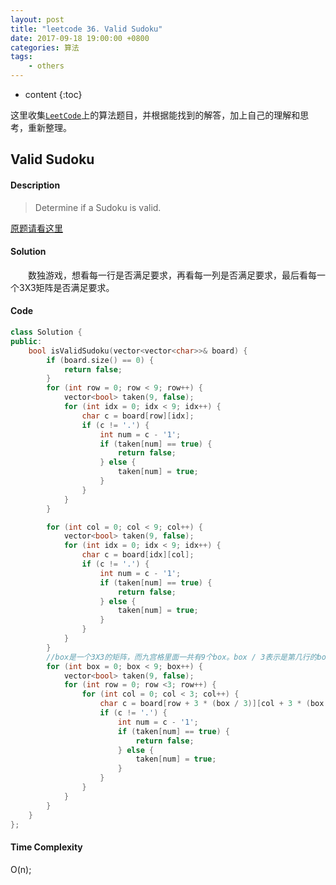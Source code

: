 ```yaml
---
layout: post
title: "leetcode 36. Valid Sudoku"
date: 2017-09-18 19:00:00 +0800 
categories: 算法
tags: 
    - others
---
```

* content
{:toc}

这里收集[`LeetCode`](https://leetcode.com)上的算法题目，并根据能找到的解答，加上自己的理解和思考，重新整理。

<!-- more -->

## Valid Sudoku

#### Description

> Determine if a Sudoku is valid.

[原题请看这里](https://leetcode.com/problems/valid-sudoku/description/)

#### Solution

&emsp;&emsp;数独游戏，想看每一行是否满足要求，再看每一列是否满足要求，最后看每一个3X3矩阵是否满足要求。

#### Code

```cpp
class Solution {
public:
    bool isValidSudoku(vector<vector<char>>& board) {
        if (board.size() == 0) {
            return false;
        }
        for (int row = 0; row < 9; row++) {
            vector<bool> taken(9, false);
            for (int idx = 0; idx < 9; idx++) {
                char c = board[row][idx];
                if (c != '.') {
                    int num = c - '1';
                    if (taken[num] == true) {
                        return false;
                    } else {
                        taken[num] = true;
                    }
                }
            }
        }

        for (int col = 0; col < 9; col++) {
            vector<bool> taken(9, false);
            for (int idx = 0; idx < 9; idx++) {
                char c = board[idx][col];
                if (c != '.') {
                    int num = c - '1';
                    if (taken[num] == true) {
                        return false;
                    } else {
                        taken[num] = true;
                    }
                }
            }
        }
        //box是一个3X3的矩阵，而九宫格里面一共有9个box。box / 3表示是第几行的box， 而box % 3 表示是第几列的box。
        for (int box = 0; box < 9; box++) {
            vector<bool> taken(9, false);
            for (int row = 0; row <3; row++) {
                for (int col = 0; col < 3; col++) {
                    char c = board[row + 3 * (box / 3)][col + 3 * (box % 3)];
                    if (c != '.') {
                        int num = c - '1';
                        if (taken[num] == true) {
                            return false;
                        } else {
                            taken[num] = true;
                        }
                    }
                }
            }
        }
    }
};
```


#### Time Complexity

O(n);